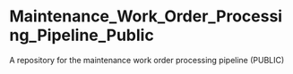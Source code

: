 # Maintenance_Work_Order_Processing_Pipeline_Public
A repository for the maintenance work order processing pipeline (PUBLIC)
